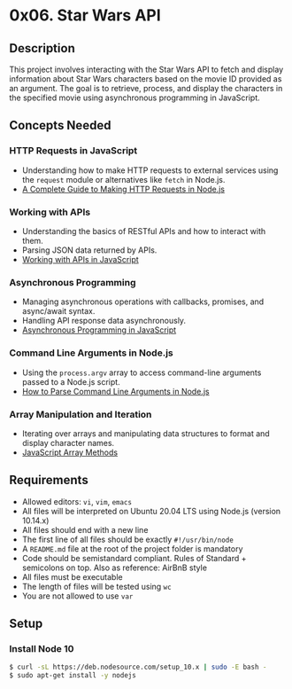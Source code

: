 # 0x06. Star Wars API

## Description

This project involves interacting with the Star Wars API to fetch and display information about Star Wars characters based on the movie ID provided as an argument. The goal is to retrieve, process, and display the characters in the specified movie using asynchronous programming in JavaScript.

## Concepts Needed

### HTTP Requests in JavaScript
- Understanding how to make HTTP requests to external services using the `request` module or alternatives like `fetch` in Node.js.
- [A Complete Guide to Making HTTP Requests in Node.js](https://nodejs.dev/learn/making-http-requests-with-nodejs)

### Working with APIs
- Understanding the basics of RESTful APIs and how to interact with them.
- Parsing JSON data returned by APIs.
- [Working with APIs in JavaScript](https://developer.mozilla.org/en-US/docs/Learn/JavaScript/Client-side_web_APIs/Introduction)

### Asynchronous Programming
- Managing asynchronous operations with callbacks, promises, and async/await syntax.
- Handling API response data asynchronously.
- [Asynchronous Programming in JavaScript](https://developer.mozilla.org/en-US/docs/Learn/JavaScript/Asynchronous)

### Command Line Arguments in Node.js
- Using the `process.argv` array to access command-line arguments passed to a Node.js script.
- [How to Parse Command Line Arguments in Node.js](https://nodejs.dev/learn/nodejs-accept-arguments-from-the-command-line)

### Array Manipulation and Iteration
- Iterating over arrays and manipulating data structures to format and display character names.
- [JavaScript Array Methods](https://developer.mozilla.org/en-US/docs/Web/JavaScript/Reference/Global_Objects/Array)

## Requirements

- Allowed editors: `vi`, `vim`, `emacs`
- All files will be interpreted on Ubuntu 20.04 LTS using Node.js (version 10.14.x)
- All files should end with a new line
- The first line of all files should be exactly `#!/usr/bin/node`
- A `README.md` file at the root of the project folder is mandatory
- Code should be semistandard compliant. Rules of Standard + semicolons on top. Also as reference: AirBnB style
- All files must be executable
- The length of files will be tested using `wc`
- You are not allowed to use `var`

## Setup

### Install Node 10
```sh
$ curl -sL https://deb.nodesource.com/setup_10.x | sudo -E bash -
$ sudo apt-get install -y nodejs

